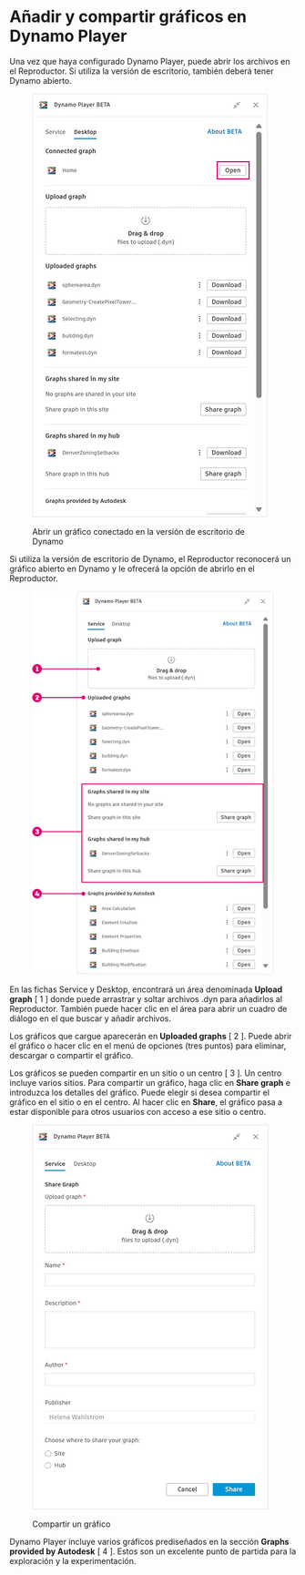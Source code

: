 # Añadir y compartir gráficos en Dynamo Player


Una vez que haya configurado Dynamo Player, puede abrir los archivos en el Reproductor. Si utiliza la versión de escritorio, también deberá tener Dynamo abierto. 

<figure><img src="../.gitbook/assets/open-connected-graph.png" alt=""><figcaption><p>Abrir un gráfico conectado en la versión de escritorio de Dynamo</p></figcaption></figure>

Si utiliza la versión de escritorio de Dynamo, el Reproductor reconocerá un gráfico abierto en Dynamo y le ofrecerá la opción de abrirlo en el Reproductor.

<figure><img src="../.gitbook/assets/access-graphs.png" alt=""><figcaption></figcaption></figure>

En las fichas Service y Desktop, encontrará un área denominada **Upload graph** [ 1 ] donde puede arrastrar y soltar archivos .dyn para añadirlos al Reproductor. También puede hacer clic en el área para abrir un cuadro de diálogo en el que buscar y añadir archivos.

Los gráficos que cargue aparecerán en **Uploaded graphs** [ 2 ]. Puede abrir el gráfico o hacer clic en el menú de opciones (tres puntos) para eliminar, descargar o compartir el gráfico.

Los gráficos se pueden compartir en un sitio o un centro [ 3 ]. Un centro incluye varios sitios. Para compartir un gráfico, haga clic en **Share graph** e introduzca los detalles del gráfico. Puede elegir si desea compartir el gráfico en el sitio o en el centro. Al hacer clic en **Share**, el gráfico pasa a estar disponible para otros usuarios con acceso a ese sitio o centro. 

<figure><img src="../.gitbook/assets/share-graph.png" alt=""><figcaption><p>Compartir un gráfico</p></figcaption></figure>

Dynamo Player incluye varios gráficos prediseñados en la sección **Graphs provided by Autodesk** [ 4 ]. Estos son un excelente punto de partida para la exploración y la experimentación.



